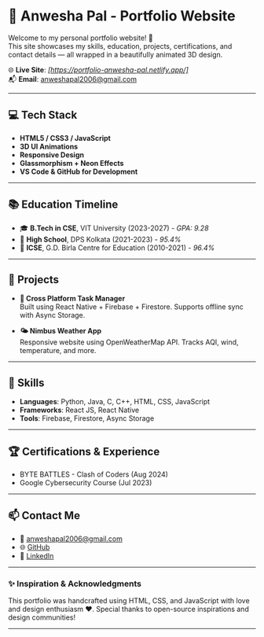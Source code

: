 # 🌟 Anwesha Pal - Portfolio Website

Welcome to my personal portfolio website! 🚀  
This site showcases my skills, education, projects, certifications, and contact details — all wrapped in a beautifully animated 3D design.

🌐 **Live Site**: _[https://portfolio-anwesha-pal.netlify.app/]_  
📬 **Email**: [anweshapal2006@gmail.com](mailto:anweshapal2006@gmail.com)

---

## 💻 Tech Stack

- **HTML5 / CSS3 / JavaScript**
- **3D UI Animations**
- **Responsive Design**
- **Glassmorphism + Neon Effects**
- **VS Code & GitHub for Development**

---

## 📚 Education Timeline

- 🎓 **B.Tech in CSE**, VIT University (2023-2027) - _GPA: 9.28_  
- 🏫 **High School**, DPS Kolkata (2021-2023) - _95.4%_  
- 📘 **ICSE**, G.D. Birla Centre for Education (2010-2021) - _96.4%_

---

## 🚀 Projects

- **📱 Cross Platform Task Manager**  
  Built using React Native + Firebase + Firestore. Supports offline sync with Async Storage.

- **🌤 Nimbus Weather App**  
  Responsive website using OpenWeatherMap API. Tracks AQI, wind, temperature, and more.

---

## 🧠 Skills

- **Languages**: Python, Java, C, C++, HTML, CSS, JavaScript
- **Frameworks**: React JS, React Native  
- **Tools**: Firebase, Firestore, Async Storage

---

## 🏆 Certifications & Experience

- BYTE BATTLES - Clash of Coders (Aug 2024)  
- Google Cybersecurity Course (Jul 2023)  

---

## 📫 Contact Me

- 📧 [anweshapal2006@gmail.com](mailto:anweshapal2006@gmail.com)  
- 🌐 [GitHub](https://github.com/anwesha24-code)  
- 💼 [LinkedIn](https://linkedin.com/in/anwesha-pal-14a222293)

---

### ✨ Inspiration & Acknowledgments

This portfolio was handcrafted using HTML, CSS, and JavaScript with love and design enthusiasm ❤️. Special thanks to open-source inspirations and design communities!

---
